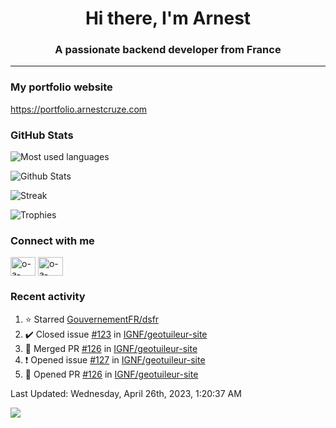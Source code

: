 <h1 align="center">Hi there, I'm Arnest</h1>
<h3 align="center">A passionate backend developer from France</h3>

---

### My portfolio website

https://portfolio.arnestcruze.com

### GitHub Stats

![Most used languages](https://github-readme-stats.vercel.app/api/top-langs/?username=ocruze&langs_count=10&layout=compact&hide=tsql)

![Github Stats](https://github-readme-stats.vercel.app/api?username=ocruze&count_private=true&show_icons=true&title_color=fff&text_color=fff&bg_color=30,36d1dc,904e95)

![Streak](https://github-readme-streak-stats.herokuapp.com/?user=ocruze&)

![Trophies](https://github-profile-trophy.vercel.app/?username=ocruze)

### Connect with me

<p align="left">
  <a href="mailto:o.cruze@live.com" target="blank"><img align="center" src="https://upload.wikimedia.org/wikipedia/commons/d/df/Microsoft_Office_Outlook_%282018%E2%80%93present%29.svg" alt="o-a-cruze" height="30" width="40" /></a>
  <a href="https://linkedin.com/in/o-a-cruze" target="blank"><img align="center" src="https://raw.githubusercontent.com/rahuldkjain/github-profile-readme-generator/master/src/images/icons/Social/linked-in-alt.svg" alt="o-a-cruze" height="30" width="40" /></a>
</p>

### Recent activity

<!--RECENT_ACTIVITY:start-->
1. ⭐ Starred [GouvernementFR/dsfr](https://github.com/GouvernementFR/dsfr)
2. ✔️ Closed issue [#123](https://github.com/IGNF/geotuileur-site/issues/123) in [IGNF/geotuileur-site](https://github.com/IGNF/geotuileur-site)
3. 🎉 Merged PR [#126](https://github.com/IGNF/geotuileur-site/pull/126) in [IGNF/geotuileur-site](https://github.com/IGNF/geotuileur-site)
4. ❗️ Opened issue [#127](https://github.com/IGNF/geotuileur-site/issues/127) in [IGNF/geotuileur-site](https://github.com/IGNF/geotuileur-site)
5. 💪 Opened PR [#126](https://github.com/IGNF/geotuileur-site/pull/126) in [IGNF/geotuileur-site](https://github.com/IGNF/geotuileur-site)
<!--RECENT_ACTIVITY:end-->

<!--RECENT_ACTIVITY:last_update-->
Last Updated: Wednesday, April 26th, 2023, 1:20:37 AM
<!--RECENT_ACTIVITY:last_update_end-->

[![](https://visitcount.itsvg.in/api?id=ocruze&label=Profile%20Views&pretty=false)](https://visitcount.itsvg.in)
